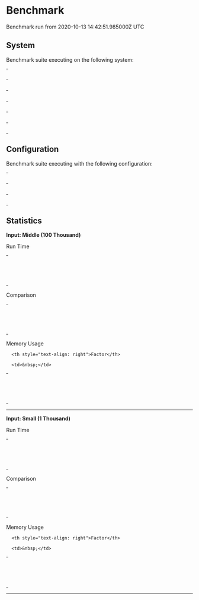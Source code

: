 
# Benchmark

Benchmark run from 2020-10-13 14:42:51.985000Z UTC

## System

Benchmark suite executing on the following system:

<table style="width: 1%">
  <tr>
    <th style="width: 1%; white-space: nowrap">Operating System</th>
    <td>Windows</td>
  </tr><tr>
    <th style="white-space: nowrap">CPU Information</th>
    <td style="white-space: nowrap">Intel(R) Core(TM) i7-4770K CPU @ 3.50GHz</td>
  </tr><tr>
    <th style="white-space: nowrap">Number of Available Cores</th>
    <td style="white-space: nowrap">8</td>
  </tr><tr>
    <th style="white-space: nowrap">Available Memory</th>
    <td style="white-space: nowrap">15.94 GB</td>
  </tr><tr>
    <th style="white-space: nowrap">Elixir Version</th>
    <td style="white-space: nowrap">1.11.0</td>
  </tr><tr>
    <th style="white-space: nowrap">Erlang Version</th>
    <td style="white-space: nowrap">21.3</td>
  </tr>
</table>

## Configuration

Benchmark suite executing with the following configuration:

<table style="width: 1%">
  <tr>
    <th style="width: 1%">:time</th>
    <td style="white-space: nowrap">5 s</td>
  </tr><tr>
    <th>:parallel</th>
    <td style="white-space: nowrap">4</td>
  </tr><tr>
    <th>:warmup</th>
    <td style="white-space: nowrap">2 s</td>
  </tr>
</table>

## Statistics




__Input: Middle (100 Thousand)__

Run Time

<table style="width: 1%">
  <tr>
    <th>Name</th>
    <th style="text-align: right">IPS</th>
    <th style="text-align: right">Average</th>
    <th style="text-align: right">Devitation</th>
    <th style="text-align: right">Median</th>
    <th style="text-align: right">99th&nbsp;%</th>
  </tr>

  <tr>
    <td style="white-space: nowrap">MapSet.new</td>
    <td style="white-space: nowrap; text-align: right">25.63</td>
    <td style="white-space: nowrap; text-align: right">39.02 ms</td>
    <td style="white-space: nowrap; text-align: right">±25.12%</td>
    <td style="white-space: nowrap; text-align: right">32.00 ms</td>
    <td style="white-space: nowrap; text-align: right">63.00 ms</td>
  </tr>

  <tr>
    <td style="white-space: nowrap">IntSet.new</td>
    <td style="white-space: nowrap; text-align: right">9.02</td>
    <td style="white-space: nowrap; text-align: right">110.84 ms</td>
    <td style="white-space: nowrap; text-align: right">±7.66%</td>
    <td style="white-space: nowrap; text-align: right">109.00 ms</td>
    <td style="white-space: nowrap; text-align: right">127.72 ms</td>
  </tr>

</table>


Comparison

<table style="width: 1%">
  <tr>
    <th>Name</th>
    <th style="text-align: right">IPS</th>
    <th style="text-align: right">Slower</th>
  <tr>
    <td style="white-space: nowrap">MapSet.new</td>
    <td style="white-space: nowrap;text-align: right">25.63</td>
    <td>&nbsp;</td>
  </tr>

  <tr>
    <td style="white-space: nowrap">IntSet.new</td>
    <td style="white-space: nowrap; text-align: right">9.02</td>
    <td style="white-space: nowrap; text-align: right">2.84x</td>
  </tr>

</table>



Memory Usage

<table style="width: 1%">
  <tr>
    <th>Name</th>
    <th style="text-align: right">Memory</th>

      <th style="text-align: right">Factor</th>

  </tr>
  <tr>
    <td style="white-space: nowrap">MapSet.new</td>
    <td style="white-space: nowrap">3.93 MB</td>

      <td>&nbsp;</td>

  </tr>

  <tr>
    <td style="white-space: nowrap">IntSet.new</td>
    <td style="white-space: nowrap">50.80 MB</td>
    <td>12.93x</td>
  </tr>

</table>


<hr/>


__Input: Small (1 Thousand)__

Run Time

<table style="width: 1%">
  <tr>
    <th>Name</th>
    <th style="text-align: right">IPS</th>
    <th style="text-align: right">Average</th>
    <th style="text-align: right">Devitation</th>
    <th style="text-align: right">Median</th>
    <th style="text-align: right">99th&nbsp;%</th>
  </tr>

  <tr>
    <td style="white-space: nowrap">MapSet.new</td>
    <td style="white-space: nowrap; text-align: right">6.15 K</td>
    <td style="white-space: nowrap; text-align: right">162.72 μs</td>
    <td style="white-space: nowrap; text-align: right">±36.33%</td>
    <td style="white-space: nowrap; text-align: right">159.99 μs</td>
    <td style="white-space: nowrap; text-align: right">319.99 μs</td>
  </tr>

  <tr>
    <td style="white-space: nowrap">IntSet.new</td>
    <td style="white-space: nowrap; text-align: right">2.67 K</td>
    <td style="white-space: nowrap; text-align: right">374.35 μs</td>
    <td style="white-space: nowrap; text-align: right">±156.76%</td>
    <td style="white-space: nowrap; text-align: right">0 μs</td>
    <td style="white-space: nowrap; text-align: right">1599.98 μs</td>
  </tr>

</table>


Comparison

<table style="width: 1%">
  <tr>
    <th>Name</th>
    <th style="text-align: right">IPS</th>
    <th style="text-align: right">Slower</th>
  <tr>
    <td style="white-space: nowrap">MapSet.new</td>
    <td style="white-space: nowrap;text-align: right">6.15 K</td>
    <td>&nbsp;</td>
  </tr>

  <tr>
    <td style="white-space: nowrap">IntSet.new</td>
    <td style="white-space: nowrap; text-align: right">2.67 K</td>
    <td style="white-space: nowrap; text-align: right">2.3x</td>
  </tr>

</table>



Memory Usage

<table style="width: 1%">
  <tr>
    <th>Name</th>
    <th style="text-align: right">Memory</th>

      <th style="text-align: right">Factor</th>

  </tr>
  <tr>
    <td style="white-space: nowrap">MapSet.new</td>
    <td style="white-space: nowrap">63.56 KB</td>

      <td>&nbsp;</td>

  </tr>

  <tr>
    <td style="white-space: nowrap">IntSet.new</td>
    <td style="white-space: nowrap">302.90 KB</td>
    <td>4.77x</td>
  </tr>

</table>


<hr/>

